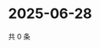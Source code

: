 # 2025-06-28

共 0 条

<!-- BEGIN ZHIHUVIDEO -->
<!-- 最后更新时间 Sat Jun 28 2025 06:11:46 GMT+0800 (China Standard Time) -->

<!-- END ZHIHUVIDEO -->
